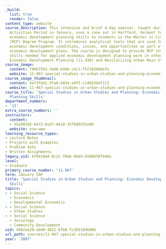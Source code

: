 ```yaml
---
_build:
  list: true
  render: false
content_type: website
course_description: This intensive and brief 4-day seminar, taught during MIT's Independent
  Activities Period in January, uses a case set in Hartford, Vermont to introduce
  economic development planning skills to students in the Master in City Planning
  (MCP) Degree Program. It introduces analytical tools that are used to assess local
  economic development conditions, issues, and opportunities as part of formulating
  economic development plans. The course is designed to provide MCP students with
  skills needed for applied economic development planning work in other courses, particularly
  Economic Development Planning (11.438) and Revitalizing Urban Main Streets ([11.439](https://ocw.mit.edu/courses/11-439-revitalizing-urban-main-streets-hyde-jackson-square-roslindale-square-boston-spring-2005/)).
course_image:
  content: 796b7593-3e88-b49b-c4c1-f5f183668efa
  website: 11-967-special-studies-in-urban-studies-and-planning-economic-development-planning-skills-january-iap-2007
course_image_thumbnail:
  content: 5e73fdd1-3fa0-b834-a9f5-c149226df113
  website: 11-967-special-studies-in-urban-studies-and-planning-economic-development-planning-skills-january-iap-2007
course_title: 'Special Studies in Urban Studies and Planning: Economic Development
  Planning Skills'
department_numbers:
- '11'
extra_course_numbers: ''
instructors:
  content:
  - 55e997b5-0472-ba37-6618-35fb09255e90
  website: ocw-www
learning_resource_types:
- Lecture Notes
- Projects with Examples
- Problem Sets
- Written Assignments
legacy_uid: 6f0418ed-8c2c-f6bb-9b6d-b5088f8f446a
level:
- Graduate
primary_course_number: '11.967'
term: January IAP
title: 'Special Studies in Urban Studies and Planning: Economic Development Planning
  Skills'
topics:
- - Social Science
  - Economics
  - Developmental Economics
- - Social Science
  - Urban Studies
- - Social Science
  - Sociology
  - Community Development
uid: d982ee20-abd0-4922-bfb0-fc26519db966
url_path: courses/11-967-special-studies-in-urban-studies-and-planning-economic-development-planning-skills-january-iap-2007
year: '2007'
---
```

